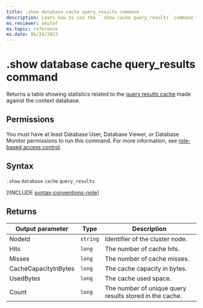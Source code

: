 ```yaml
---
title: .show database cache query_results command
description: Learn how to use the `.show cache query_results` command to show statistics related to the query results cache in the context of a database.
ms.reviewer: amitof
ms.topic: reference
ms.date: 05/24/2023
---
```

# .show database cache query_results command

Returns a table showing statistics related to the [query results cache](../query/query-results-cache.md) made against the context database.

## Permissions

You must have at least Database User, Database Viewer, or Database Monitor permissions to run this command. For more information, see [role-based access control](access-control/role-based-access-control.md).

## Syntax

`.show` `database` `cache` `query_results`

[!INCLUDE [syntax-conventions-note](../includes/syntax-conventions-note.md)]

## Returns

|Output parameter |Type |Description |
|---|---|---|
|NodeId|`string`|Identifier of the cluster node.|
|Hits  |`long`|The number of cache hits.|
|Misses  |`long`|The number of cache misses.|
|CacheCapacityInBytes |`long` |The cache capacity in bytes.|
|UsedBytes  |`long` |The cache used space.|
|Count  |`long`| The number of unique query results stored in the cache.|
